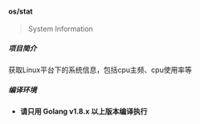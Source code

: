 #### os/stat

> System Information

##### 项目简介

获取Linux平台下的系统信息，包括cpu主频、cpu使用率等


##### 编译环境

- **请只用 Golang v1.8.x 以上版本编译执行**
